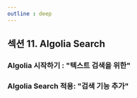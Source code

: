 ```yaml
--- 
outline : deep
---
```


## 섹션 11. Algolia Search
### Algolia 시작하기 : "텍스트 검색을 위한"
### Algolia Search 적용: "검색 기능 추가"
